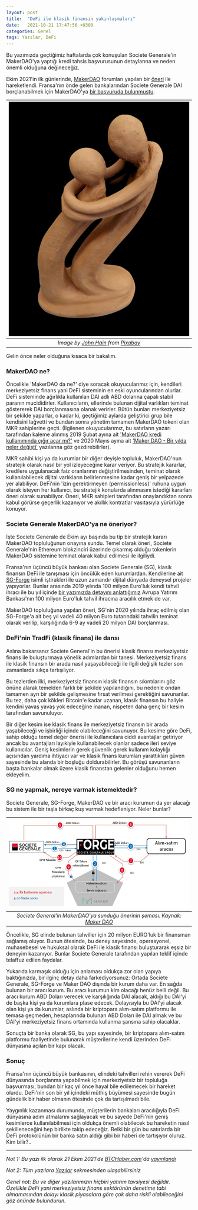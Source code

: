 ```yaml
---
layout: post
title:  "DeFi ile klasik finansın yakınlaşmaları"
date:   2021-10-21 17:47:56 +0300
categories: Genel
tags: Yazılar, DeFi
---
```


Bu yazımızda geçtiğimiz haftalarda çok konuşulan Societe Generale'in MakerDAO'ya yaptığı kredi tahsis başvurusunun detaylarına ve neden önemli olduğuna değineceğiz. 

Ekim 2021'in ilk günlerinde, [MakerDAO](https://makerdao.com/en/) forumları yapılan bir [öneri](https://forum.makerdao.com/t/security-tokens-refinancing-mip6-application-for-ofh-tokens/10605) ile hareketlendi. Fransa'nın önde gelen bankalarından Societe Generale DAI borçlanabilmek için MakerDAO'ya [bir başvuruda bulunmuştu](https://www.btchaber.com/societe-generale-makerdao-kredisine-basvurmuştu/). 

| ![dancing](/assets/bulusma_800.jpg)|
|:--:| 
| *Image by [John Hain](https://pixabay.com/users/johnhain-352999/) from [Pixabay](https://pixabay.com/)*|

Gelin önce neler olduğuna kısaca bir bakalım. 
 
### MakerDAO ne?
Öncelikle 'MakerDAO da ne?' diye soracak okuyucularımız için, kendileri merkeziyetsiz finans yani DeFi sisteminin en eski oyuncularından olurlar. DeFi sisteminde ağırlıkla kullanılan DAI adlı ABD dolarına çapalı stabil paranın mucididirler. Kullanıcıların, ellerinde bulunan dijital varlıkları teminat göstererek DAI borçlanmasına olanak verirler. Bütün bunları merkeziyetsiz bir şekilde yaparlar, o kadar ki, geçtiğimiz aylarda geliştirici grup bile kendisini lağvetti ve bundan sonra yönetim tamamen MakerDAO tokeni olan MKR sahiplerine geçti. (İlgilenen okuyucularımız, bu satırların yazarı tarafından kaleme alınmış 2019 Şubat ayına ait ['MakerDAO kredi kullanımında çığır açar mı?'](https://medium.com/turansert/makerdao-kredi-kullan%C4%B1m%C4%B1nda-%C3%A7%C4%B1%C4%9F%C4%B1r-a%C3%A7ar-m%C4%B1-5b0d27a60bb1) ve 2020 Mayıs ayına ait ['Maker DAO - Bir yılda neler değişti'](https://medium.com/turansert/merkeziyetsiz-finans-ve-maker-dao-bir-y%C4%B1lda-neler-de%C4%9Fi%C5%9Fti-f133e9cd4007) yazılarına göz gezdirebilirler). 

MKR sahibi kişi ya da kurumlar bir diğer deyişle topluluk, MakerDAO'nun stratejik olarak nasıl bir yol izleyeceğine karar veriyor. Bu stratejik kararlar, kredilere uygulanacak faiz oranlarının değiştirilmesinden, teminat olarak kullanılabilecek dijital varlıkların belirlenmesine kadar geniş bir yelpazede yer alabiliyor. DeFi'nin 'izin gerektirmeyen (permissionless)' ruhuna uygun olarak isteyen her kullanıcı, bu stratejik konularda alınmasını istediği kararları öneri olarak sunabiliyor. Öneri, MKR sahipleri tarafından onaylandıktan sonra kabul görürse geçerlik kazanıyor ve akıllık kontratlar vasıtasıyla yürürlüğe konuyor. 

### Societe Generale MakerDAO'ya ne öneriyor? 

İşte Societe Generale de Ekim ayı başında bu tip bir stratejik kararı MakerDAO topluluğunun onayına sundu. Temel olarak öneri, Societe Generale'nin Ethereum blokzinciri üzerinde çıkarmış olduğu tokenlerin MakerDAO sistemine teminat olarak kabul edilmesi ile ilgiliydi. 

Fransa'nın üçüncü büyük bankası olan Societe Generale (SG), klasik finansın DeFi ile tanışması için öncülük eden kurumlardan. Kendilerine ait [SG-Forge](https://www.sgforge.com/) isimli iştirakleri ile uzun zamandır dijital dünyada deneysel projeler yapıyorlar. Bunlar arasında 2019 yılında 100 milyon Euro'luk kendi tahvil ihracı ile bu yıl içinde [bir yazımızda detayını anlattığımız](https://www.btchaber.com/finans-piyasalarinda-bir-ilk-eibnin-ethereum-uzerinden-bono-ihraci/) Avrupa Yatırım Bankası'nın 100 milyon Euro'luk tahvil ihracına aracılık etmek de var. 

MakerDAO topluluğuna yapılan öneri, SG'nin 2020 yılında ihraç edilmiş olan SG-Forge'a ait beş yıl vadeli 40 milyon Euro tutarındaki tahvilin teminat olarak verilip, karşılığında 6-9 ay vadeli 20 milyon DAI borçlanması. 

### DeFi'nin TradFi (klasik finans) ile dansı

Aslına bakarsanız Societe General'in bu önerisi klasik finansı merkeziyetsiz finans ile buluşturmaya yönelik adımlardan bir tanesi. Merkeziyetsiz finans ile klasik finansın bir arada nasıl yaşayabileceği ile ilgili değişik tezler son zamanlarda sıkça tartışılıyor. 

Bu tezlerden ilki, merkeziyetsiz finansın klasik finansın sıkıntılarını göz önüne alarak temelden farklı bir şekilde yapılandığını, bu nedenle ondan tamamen ayrı bir şekilde gelişmesine fırsat verilmesi gerektiğini savunanlar. Bu tez, daha çok kökleri Bitcoin'e kadar uzanan, klasik finansın bu haliyle kendini yavaş yavaş yok edeceğine inanan, nispeten daha genç bir kesim tarafından savunuluyor.

Bir diğer kesim ise klasik finans ile merkeziyetsiz finansın bir arada yaşabileceği ve işbirliği içinde olabileceğini savunuyor. Bu kesime göre DeFi, sahip olduğu temel değer önerisi ile kullanıcılara ciddi avantajlar getiriyor ancak bu avantajları layıkiyle kullanabilecek olanlar sadece ileri seviye kullanıcılar. Geniş kesimlerin gerek güvenlik gerek kullanım kolaylığı açısından yardıma ihtiyacı var ve klasik finans kurumları yarattıkları güven sayesinde bu alanda bir boşluğu doldurabilirler. Bu görüşü savunanların başta bankalar olmak üzere klasik finanstan gelenler olduğunu hemen ekleyelim. 

### SG ne yapmak, nereye varmak istemektedir?

Societe Generale, SG-Forge, MakerDAO ve bir aracı kurumun da yer alacağı bu sistem ile bir taşla birkaç kuş vurmak hedefleniyor.  Neler bunlar?

| ![sg-maker-dao](/assets/sg-maker-dao_v2.png)|
|:--:| 
| *Societe General'in MakerDAO'ya sunduğu önerinin şeması. Kaynak: [Maker DAO](https://forum.makerdao.com/t/security-tokens-refinancing-mip6-application-for-ofh-tokens/10605)*|

Öncelikle, SG elinde bulunan tahviller için 20 milyon EURO'luk bir finansman sağlamış oluyor. Bunun ötesinde, bu deney sayesinde, operasyonel, muhasebesel ve hukuksal olarak DeFi ile klasik finansı buluşturarak eşsiz bir deneyim kazanıyor. Bunlar Societe Generale tarafından yapılan teklif içinde telaffuz edilen faydalar. 

Yukarıda karmaşık olduğu için anlaması oldukça zor olan yapıya baktığınızda, bir ilginç detay daha farkediyorsunuz: Ortada Societe Generale, SG-Forge ve Maker DAO dışında bir kurum daha var. En sağda bulunan bir aracı kurum. Bu aracı kurumun kim olacağı henüz belli değil. Bu aracı kurum ABD Doları verecek ve karşılığında DAI alacak, aldığı bu DAI'yi de başka kişi ya da kurumlara plase edecek. Dolayısıyla bu DAI'yi alacak olan kişi ya da kurumlar, aslında bir kriptopara alım-satım platformu ile temasa geçmeden, hesaplarında bulunan ABD Doları ile  DAI almak ve bu DAI'yi merkeziyetsiz finans ortamında kullanma şansına sahip olacaklar. 

Sonuçta bir banka olarak SG, bu yapı sayesinde, bir kriptopara alım-satım platformu faaliyetinde bulunarak müşterilerine kendi üzerinden DeFi dünyasına açılan bir kapı olacak.

### Sonuç
Fransa'nın üçüncü büyük bankasının, elindeki tahvilleri rehin vererek DeFi dünyasında borçlanma yapabilmek için merkeziyetsiz bir topluluğa başvurması, bundan bir kaç yıl önce hayal bile edilemecek bir hareket olurdu. DeFi'nin son bir yıl içindeki müthiş büyümesi sayesinde bugün gündelik bir haber olmanın ötesinde çok da tartışılmadı bile. 

Yaygınlık kazanması durumunda, müşterilerin bankaları aracılığıyla DeFi dünyasına adım atmalarını sağlayacak ve bu sayede DeFi'nin geniş kesimlerce kullanılabilmesi için oldukça önemli olabilecek bu hareketin nasıl şekilleneceğini hep birlikte takip edeceğiz. Belki bir gün bu satırlarda bir DeFi protokolünün bir banka satın aldığı gibi bir haberi de tartışıyor oluruz. Kim bilir?.. 



---

*Not 1: Bu yazı ilk olarak 21 Ekim 2021'de [BTCHaber.com](https://www.btchaber.com/)'da [yayınlandı](https://www.btchaber.com/defi-ile-klasik-finansin-yakinlasmalari/)*

*Not 2: Tüm yazılara [Yazılar](/articles/) sekmesinden ulaşabilirsiniz*

*Genel not: Bu ve diğer yazılarımızın hiçbiri yatırım tavsiyesi değildir. Özellikle DeFi yani merkeziyetsiz finans sektörünün denetime tabi olmamasından dolayı klasik piyasalara göre çok daha riskli olabileceğini göz önünde bulundurun.*
